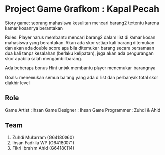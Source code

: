 # Project Game Grafkom : Kapal Pecah

Story game: seorang mahasiswa kesulitan mencari barang2 tertentu karena kamar kosannya berantakan

Rules: Player harus membantu mencari barang2 dalam list di kamar kosan mahasiswa yang berantakan. Akan ada skor setiap kali barang ditemukan dan akan ada double score apa bila ditemukan barang secara bersamaan dua kali tanpa kesalahan (berlaku kelipatan), juga akan ada pengurangan skor apabila salah mengambil barang.

Ada beberapa bonus Hint untuk membantu player menemukan barangnya

Goals: menemukan semua barang yang ada di list dan perbanyak total skor diakhir level

## Role
Game Artist : Ihsan
Game Designer : Ihsan
Game Programmer : Zuhdi & Ahid

## Team
1. Zuhdi Mukarram (G64180060)
2. Ihsan Fadhila WP (G64180071)
3. Fikri Ibrahim Ahid (G64180114)
